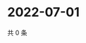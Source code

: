 # 2022-07-01

共 0 条

<!-- BEGIN WEIBO -->
<!-- 最后更新时间 Fri Jul 01 2022 14:02:04 GMT+0800 (China Standard Time) -->

<!-- END WEIBO -->
